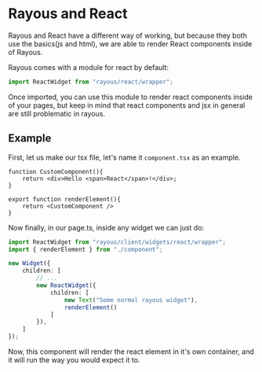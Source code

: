 # Rayous and React
Rayous and React have a different way of working, but because they both use the basics(js and html), we are able to render React components inside of Rayous.

Rayous comes with a module for react by default:
```ts
import ReactWidget from "rayous/react/wrapper";
```
Once imported, you can use this module to render react components inside of your pages, but keep in mind that react components and jsx in general are still problematic in rayous.

## Example
First, let us make our tsx file, let's name it `component.tsx` as an example.
```tsx
function CustomComponent(){
	return <div>Hello <span>React</span>!</div>;
}

export function renderElement(){
	return <CustomComponent />
}
```

Now finally, in our page.ts, inside any widget we can just do:
```ts
import ReactWidget from "rayous/client/widgets/react/wrapper";
import { renderElement } from "./component";

new Widget({
	children: [
		// ...
		new ReactWidget({
			children: [
				new Text("Some normal rayous widget"),
				renderElement()
			]
		}),
	]
});
```

Now, this component will render the react element in it's own container, and it will run the way you would expect it to.